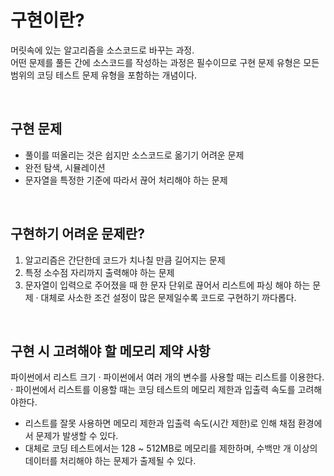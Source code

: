 # 구현이란?

 머릿속에 있는 알고리즘을 소스코드로 바꾸는 과정.   
 어떤 문제를 풀든 간에 소스코드를 작성하는 과정은 필수이므로 구현 문제 유형은 모든 범위의 코딩 테스트 문제 유형을 포함하는 개념이다.

<br>

## 구현 문제

- 풀이를 떠올리는 것은 쉽지만 소스코드로 옮기기 어려운 문제   
- 완전 탐색, 시뮬레이션   
- 문자열을 특정한 기준에 따라서 끊어 처리해야 하는 문제   

 
<br>

## 구현하기 어려운 문제란?

1. 알고리즘은 간단한데 코드가 치나칠 만큼 길어지는 문제
2. 특정 소수점 자리까지 출력해야 하는 문제
3. 문자열이 입력으로 주어졌을 때 한 문자 단위로 끊어서 리스트에 파싱 해야 하는 문제
·  대체로 사소한 조건 설정이 많은 문제일수록 코드로 구현하기 까다롭다.

<br>

## 구현 시 고려해야 할 메모리 제약 사항

파이썬에서 리스트 크기
· 파이썬에서 여러 개의 변수를 사용할 때는 리스트를 이용한다.
· 파이썬에서 리스트를 이용할 때는 코딩 테스트의 메모리 제한과 입출력 속도를 고려해야한다. 
   - 리스트를 잘못 사용하면 메모리 제한과 입출력 속도(시간 제한)로 인해 채점 환경에서 문제가 발생할 수 있다.  
   - 대체로 코딩 테스트에서는 128 ~ 512MB로 메모리를 제한하며, 수백만 개 이상의 데이터를 처리해야 하는 문제가 출제될 수 있다.

 
